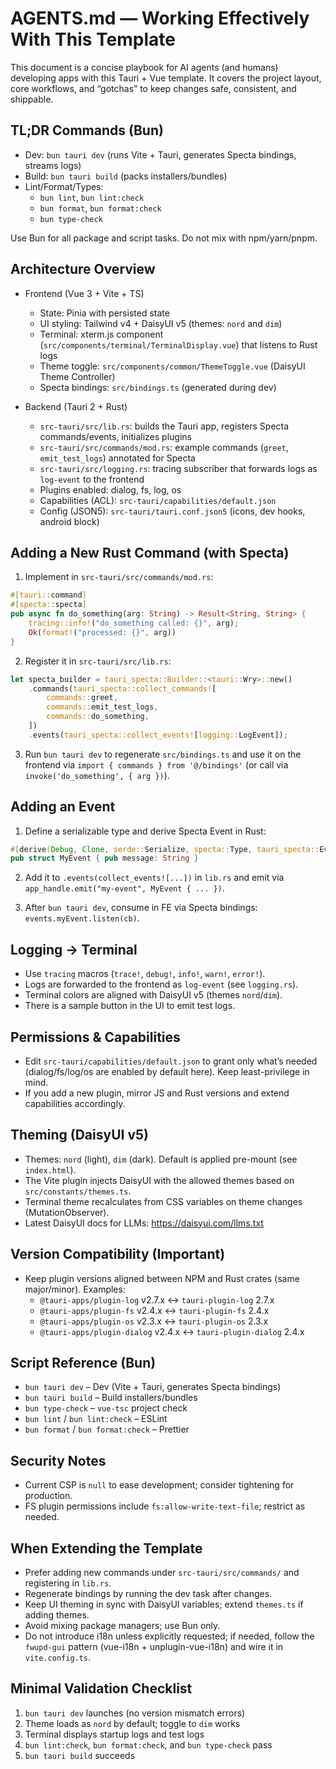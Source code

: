 # AGENTS.md — Working Effectively With This Template

This document is a concise playbook for AI agents (and humans) developing apps with this Tauri + Vue template. It covers the project layout, core workflows, and “gotchas” to keep changes safe, consistent, and shippable.

## TL;DR Commands (Bun)

- Dev: `bun tauri dev` (runs Vite + Tauri, generates Specta bindings, streams logs)
- Build: `bun tauri build` (packs installers/bundles)
- Lint/Format/Types:
  - `bun lint`, `bun lint:check`
  - `bun format`, `bun format:check`
  - `bun type-check`

Use Bun for all package and script tasks. Do not mix with npm/yarn/pnpm.

## Architecture Overview

- Frontend (Vue 3 + Vite + TS)
  - State: Pinia with persisted state
  - UI styling: Tailwind v4 + DaisyUI v5 (themes: `nord` and `dim`)
  - Terminal: xterm.js component (`src/components/terminal/TerminalDisplay.vue`) that listens to Rust logs
  - Theme toggle: `src/components/common/ThemeToggle.vue` (DaisyUI Theme Controller)
  - Specta bindings: `src/bindings.ts` (generated during dev)

- Backend (Tauri 2 + Rust)
  - `src-tauri/src/lib.rs`: builds the Tauri app, registers Specta commands/events, initializes plugins
  - `src-tauri/src/commands/mod.rs`: example commands (`greet`, `emit_test_logs`) annotated for Specta
  - `src-tauri/src/logging.rs`: tracing subscriber that forwards logs as `log-event` to the frontend
  - Plugins enabled: dialog, fs, log, os
  - Capabilities (ACL): `src-tauri/capabilities/default.json`
  - Config (JSON5): `src-tauri/tauri.conf.json5` (icons, dev hooks, android block)

## Adding a New Rust Command (with Specta)

1) Implement in `src-tauri/src/commands/mod.rs`:

```rust
#[tauri::command]
#[specta::specta]
pub async fn do_something(arg: String) -> Result<String, String> {
    tracing::info!("do_something called: {}", arg);
    Ok(format!("processed: {}", arg))
}
```

2) Register it in `src-tauri/src/lib.rs`:

```rust
let specta_builder = tauri_specta::Builder::<tauri::Wry>::new()
    .commands(tauri_specta::collect_commands![
        commands::greet,
        commands::emit_test_logs,
        commands::do_something,
    ])
    .events(tauri_specta::collect_events![logging::LogEvent]);
```

3) Run `bun tauri dev` to regenerate `src/bindings.ts` and use it on the frontend via `import { commands } from '@/bindings'` (or call via `invoke('do_something', { arg })`).

## Adding an Event

1) Define a serializable type and derive Specta Event in Rust:

```rust
#[derive(Debug, Clone, serde::Serialize, specta::Type, tauri_specta::Event)]
pub struct MyEvent { pub message: String }
```

2) Add it to `.events(collect_events![...])` in `lib.rs` and emit via `app_handle.emit("my-event", MyEvent { ... })`.

3) After `bun tauri dev`, consume in FE via Specta bindings: `events.myEvent.listen(cb)`.

## Logging → Terminal

- Use `tracing` macros (`trace!`, `debug!`, `info!`, `warn!`, `error!`).
- Logs are forwarded to the frontend as `log-event` (see `logging.rs`).
- Terminal colors are aligned with DaisyUI v5 (themes `nord`/`dim`).
- There is a sample button in the UI to emit test logs.

## Permissions & Capabilities

- Edit `src-tauri/capabilities/default.json` to grant only what’s needed (dialog/fs/log/os are enabled by default here). Keep least-privilege in mind.
- If you add a new plugin, mirror JS and Rust versions and extend capabilities accordingly.

## Theming (DaisyUI v5)

- Themes: `nord` (light), `dim` (dark). Default is applied pre-mount (see `index.html`).
- The Vite plugin injects DaisyUI with the allowed themes based on `src/constants/themes.ts`.
- Terminal theme recalculates from CSS variables on theme changes (MutationObserver).
- Latest DaisyUI docs for LLMs: https://daisyui.com/llms.txt

## Version Compatibility (Important)

- Keep plugin versions aligned between NPM and Rust crates (same major/minor). Examples:
  - `@tauri-apps/plugin-log` v2.7.x ↔ `tauri-plugin-log` 2.7.x
  - `@tauri-apps/plugin-fs` v2.4.x ↔ `tauri-plugin-fs` 2.4.x
  - `@tauri-apps/plugin-os` v2.3.x ↔ `tauri-plugin-os` 2.3.x
  - `@tauri-apps/plugin-dialog` v2.4.x ↔ `tauri-plugin-dialog` 2.4.x

## Script Reference (Bun)

- `bun tauri dev` – Dev (Vite + Tauri, generates Specta bindings)
- `bun tauri build` – Build installers/bundles
- `bun type-check` – `vue-tsc` project check
- `bun lint` / `bun lint:check` – ESLint
- `bun format` / `bun format:check` – Prettier

## Security Notes

- Current CSP is `null` to ease development; consider tightening for production.
- FS plugin permissions include `fs:allow-write-text-file`; restrict as needed.

## When Extending the Template

- Prefer adding new commands under `src-tauri/src/commands/` and registering in `lib.rs`.
- Regenerate bindings by running the dev task after changes.
- Keep UI theming in sync with DaisyUI variables; extend `themes.ts` if adding themes.
- Avoid mixing package managers; use Bun only.
- Do not introduce i18n unless explicitly requested; if needed, follow the `fwupd-gui` pattern (vue-i18n + unplugin-vue-i18n) and wire it in `vite.config.ts`.

## Minimal Validation Checklist

1) `bun tauri dev` launches (no version mismatch errors)
2) Theme loads as `nord` by default; toggle to `dim` works
3) Terminal displays startup logs and test logs
4) `bun lint:check`, `bun format:check`, and `bun type-check` pass
5) `bun tauri build` succeeds
